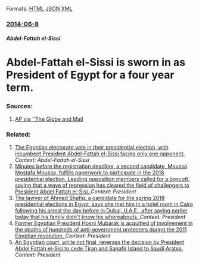 
Formats: [HTML](/news/2014/06/8/abdel-fattah-el-sissi-is-sworn-in-as-president-of-egypt-for-a-four-year-term.html)  [JSON](/news/2014/06/8/abdel-fattah-el-sissi-is-sworn-in-as-president-of-egypt-for-a-four-year-term.json)  [XML](/news/2014/06/8/abdel-fattah-el-sissi-is-sworn-in-as-president-of-egypt-for-a-four-year-term.xml)  

### [2014-06-8](/news/2014/06/8/index.md)

##### Abdel-Fattah el-Sissi
# Abdel-Fattah el-Sissi is sworn in as President of Egypt for a four year term. 




### Sources:

1. [AP via ''The Globe and Mail](https://www.theglobeandmail.com/news/world/egypts-former-army-chief-el-sissi-sworn-in-for-4-year-term/article19062095/)

### Related:

1. [The Egyptian electorate vote in their presidential election, with incumbent President Abdel-Fattah el-Sissi facing only one opponent. ](/news/2018/03/26/the-egyptian-electorate-vote-in-their-presidential-election-with-incumbent-president-abdel-fattah-el-sissi-facing-only-one-opponent.md) _Context: Abdel-Fattah el-Sissi_
2. [Minutes before the registration deadline, a second candidate, Moussa Mostafa Moussa, fulfills paperwork to participate in the 2018 presidential election. Leading opposition members called for a boycott, saying that a wave of repression has cleared the field of challengers to President Abdel Fattah el-Sisi. ](/news/2018/01/29/minutes-before-the-registration-deadline-a-second-candidate-moussa-mostafa-moussa-fulfills-paperwork-to-participate-in-the-2018-president.md) _Context: President_
3. [The lawyer of Ahmed Shafiq, a candidate for the spring 2018 presidential elections in Egypt, says she met him in a hotel room in Cairo following his arrest the day before in Dubai, U.A.E., after saying earlier today that his family didn't know his whereabouts. ](/news/2017/12/3/the-lawyer-of-ahmed-shafiq-a-candidate-for-the-spring-2018-presidential-elections-in-egypt-says-she-met-him-in-a-hotel-room-in-cairo-follo.md) _Context: President_
4. [Former Egyptian President Hosni Mubarak is acquitted of involvement in the deaths of hundreds of anti-government protesters during the 2011 Egyptian revolution. ](/news/2017/03/2/former-egyptian-president-hosni-mubarak-is-acquitted-of-involvement-in-the-deaths-of-hundreds-of-anti-government-protesters-during-the-2011.md) _Context: President_
5. [An Egyptian court, while not final, reverses the decision by President Abdel Fattah el-Sisi to cede Tiran and Sanafir Island to Saudi Arabia. ](/news/2016/06/21/an-egyptian-court-while-not-final-reverses-the-decision-by-president-abdel-fattah-el-sisi-to-cede-tiran-and-sanafir-island-to-saudi-arabia.md) _Context: President_
